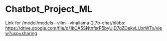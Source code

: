 # Chatbot_Project_ML

Link for /model/models--vilm--vinallama-2.7b-chat/blobs: https://drive.google.com/file/d/1kOA5SNtnfsrP5byUjD7gZOekyLUxrWTx/view?usp=sharing